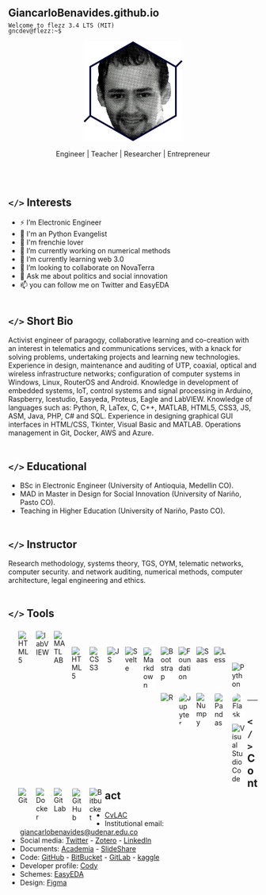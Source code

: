 ## GiancarloBenavides.github.io
<p style="margin-top:-15px;"><code>Welcome to flezz 3.4 LTS (MIT)</code></p>
<p style="margin-top:-20px;"><code>gncdev@flezz:~$</code></p>


<p align="center"><img src="https://raw.githubusercontent.com/GiancarloBenavides/GiancarloBenavides.github.io/main/img/photo.png" alt="drawing" width="200"/></p>
<p align="center">Engineer | Teacher | Researcher | Entrepreneur</p><br><br>


## <code></></code> Interests
- ⚡ I’m Electronic Engineer
- 🐍 I'm an Python Evangelist
- 🐶 I'm frenchie lover
- 🔭 I’m currently working on numerical methods
- 🚀 I’m currently learning web 3.0
- 👯 I’m looking to collaborate on NovaTerra
- 💬 Ask me about politics and social innovation
- 📫 you can follow me on Twitter and EasyEDA
<br><br>


## <code></></code> Short Bio
Activist engineer of paragogy, collaborative learning and co-creation with an interest in telematics and communications services, with a knack for solving problems, undertaking projects and learning new technologies. Experience in design, maintenance and auditing of UTP, coaxial, optical and wireless infrastructure networks; configuration of computer systems in Windows, Linux, RouterOS and Android. Knowledge in development of embedded systems, IoT, control systems and signal processing in Arduino, Raspberry, Icestudio, Easyeda, Proteus, Eagle and LabVIEW. Knowledge of languages such as: Python, R, LaTex, C, C++, MATLAB, HTML5, CSS3, JS, ASM, Java, PHP, C# and SQL. Experience in designing graphical GUI interfaces in HTML/CSS, Tkinter, Visual Basic and MATLAB. Operations management in Git, Docker, AWS and Azure.
<br><br>


## <code></></code> Educational
- BSc in Electronic Engineer (University of Antioquia, Medellin CO).
- MAD in Master in Design for Social Innovation (University of Nariño, Pasto CO).
- Teaching in Higher Education (University of Nariño, Pasto CO).
<br><br>


## <code></></code> Instructor
Research methodology, systems theory, TGS, OYM, telematic networks, computer security.
and network auditing, numerical methods, computer architecture, legal engineering and ethics.
<br><br>

## <code></></code> Tools
<div style="margin:15px;">
<img align="left" alt="HTML5" title="Arduino" width="26px" src="https://cdn.jsdelivr.net/gh/devicons/devicon/icons/arduino/arduino-original-wordmark.svg" style="padding:5px;" />
<img align="left" alt="labVIEW" title="labVIEW" width="26px" src="https://cdn.jsdelivr.net/gh/devicons/devicon/icons/labview/labview-original-wordmark.svg" style="padding:5px;" />
<img align="left" alt="MATLAB" title="MATLAB" width="26px" src="https://cdn.jsdelivr.net/gh/devicons/devicon/icons/matlab/matlab-original.svg" style="padding:5px;" />
</div><br>


<div style="margin:15px;">
<img align="left" alt="HTML5" title="HTML5" width="26px" src="https://cdn.jsdelivr.net/gh/devicons/devicon/icons/html5/html5-original.svg" style="padding:5px;" />
<img align="left" alt="CSS3" title="CSS3" width="26px" src="https://cdn.jsdelivr.net/gh/devicons/devicon/icons/css3/css3-original.svg" style="padding:5px;" />
<img align="left" alt="JS" title="JS" width="26px" src="https://cdn.jsdelivr.net/gh/devicons/devicon/icons/javascript/javascript-original.svg" style="padding:5px;" />
<img align="left" alt="Svelte" title="Svelte" width="26px" src="https://cdn.jsdelivr.net/gh/devicons/devicon/icons/svelte/svelte-original.svg" style="padding:5px;" />
<img align="left" alt="Markdown" title="Markdown" width="24px" src="https://cdn.jsdelivr.net/gh/devicons/devicon/icons/markdown/markdown-original.svg" style="margin:4px;padding:2px;background:white; border-radius:4px;" />
<img align="left" alt="Bootstrap" title="Bootstrap" width="26px" src="https://cdn.jsdelivr.net/gh/devicons/devicon/icons/bootstrap/bootstrap-original.svg" style="padding:5px;" />
<img align="left" alt="Foundation" title="Foundation" width="26px" src="https://cdn.jsdelivr.net/gh/devicons/devicon/icons/foundation/foundation-original.svg" style="padding:5px;" />
<img align="left" alt="Saas" title="Saas" width="26px" src="https://cdn.jsdelivr.net/gh/devicons/devicon/icons/sass/sass-original.svg" style="padding:5px;" />
<img align="left" alt="Less" title="Less" width="26px" src="https://cdn.jsdelivr.net/gh/devicons/devicon/icons/less/less-plain-wordmark.svg" style="padding:5px;" />
</div><br>


<div style="margin:15px;">
<img align="left" alt="Python" title="Python" width="26px" src="https://cdn.jsdelivr.net/gh/devicons/devicon/icons/python/python-original.svg" style="padding:5px;" />
<img align="left" alt="R" title="R" width="26px" src="https://cdn.jsdelivr.net/gh/devicons/devicon/icons/r/r-original.svg" style="padding:5px;" />
<img align="left" alt="Jupyter" title="Jupyter" width="24px" src="https://cdn.jsdelivr.net/gh/devicons/devicon/icons/jupyter/jupyter-original-wordmark.svg" style="margin:4px;padding:2px;background:white; border-radius:26px;" />
<img align="left" alt="Numpy" title="Numpy" width="26px" src="https://cdn.jsdelivr.net/gh/devicons/devicon/icons/numpy/numpy-original.svg" style="padding:5px;" />
<img align="left" alt="Pandas" title="Pandas" width="24px" src="https://cdn.jsdelivr.net/gh/devicons/devicon/icons/pandas/pandas-original.svg" style="margin:4px;padding:2px;background:white; border-radius:4px;" />
<img align="left" alt="Flask" title="Flask" width="24px" src="https://cdn.jsdelivr.net/gh/devicons/devicon/icons/flask/flask-original.svg" style="margin:4px;padding:2px;background:white; border-radius:26px" />
</div><br>


<div style="margin:15px;">
<img align="left" alt="Visual Studio Code" title="Visual Studio Code" width="26px" src="https://cdn.jsdelivr.net/gh/devicons/devicon/icons/vscode/vscode-original.svg" style="padding:5px;" />
<img align="left" alt="Git" title="Git" width="26px" src="https://cdn.jsdelivr.net/gh/devicons/devicon/icons/git/git-original.svg" style="padding:5px;" />
<img align="left" alt="Docker" title="Docker" width="26px" src="https://cdn.jsdelivr.net/gh/devicons/devicon/icons/docker/docker-original.svg" style="padding:5px;" />
<img align="left" alt="GitLab" title="GitLab" width="26px" src="https://cdn.jsdelivr.net/gh/devicons/devicon/icons/gitlab/gitlab-original.svg" style="padding:5px;" />
<img align="left" alt="GitHub" title="GitHub" width="24px" src="https://cdn.jsdelivr.net/gh/devicons/devicon/icons/github/github-original-wordmark.svg" style="margin:4px;padding:2px;background:white; border-radius:4px;" />
<img align="left" alt="Bitbucket" title="Bitbucket" width="26px" src="https://cdn.jsdelivr.net/gh/devicons/devicon/icons/bitbucket/bitbucket-original.svg" style="padding:5px;" />
</div>
<br><br>

---
## <code></></code> Contact
* [CvLAC][1]
* Institutional email: [giancarlobenavides@udenar.edu.co][2]
* Social media: [Twitter][3] - [Zotero][4] - [LinkedIn][5]
* Documents: [Academia][6] - [SlideShare][7]
* Code: [GitHub][8] - [BitBucket][9] - [GitLab][10] - [kaggle][11]
* Developer profile: [Cody][12] 
* Schemes: [EasyEDA][13]
* Design: [Figma][14]

[1]:https://scienti.minciencias.gov.co/cvlac/visualizador/generarCurriculoCv.do?cod_rh=0001637302
[2]:mailto:giancarlobenavides@udenar.edu.co
[3]:https://twitter.com/gncdev
[4]:https://www.zotero.org/giancarlobenavides
[5]:https://www.linkedin.com/in/giancarlo-ortiz-benavides/
[6]:https://udenargaica.academia.edu/GiancarloOrtizBenavides
[7]:https://www.slideshare.net/giancarlobenavides
[8]:https://github.com/GiancarloBenavides
[9]:https://bitbucket.org/GiancarloBenavides/
[10]:https://gitlab.com/GiancarloBenavides
[11]:https://www.kaggle.com/gncdev
[12]:https://codigofacilito.com/usuarios/Gncdev
[13]:https://easyeda.com/giancarlobenavides
[14]:https://www.figma.com/@gncdev
